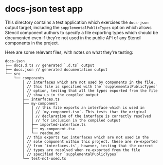 # docs-json test app

This directory contains a test application which exercises the `docs-json`
output target, including the `supplementalPublicTypes` option which allows
Stencil component authors to specify a file exporting types which should be
documented even if they're not used in the public API of any Stencil components
in the project.

Here are some relevant files, with notes on what they're testing:

```
docs-json
├── docs.d.ts // generated `.d.ts` output
├── docs.json // generated documentation output
└── src
    └── components
        │ // interfaces which are not used by components in the file.
        │ // this file is specified with the `supplementalPublicTypes`
        │ // option, testing that all the types exported from the file
        │ // show up in the compiled output
        ├── interfaces.ts
        ├── my-component
        │   │ // this file exports an interface which is used in
        │   │ // `my-component.tsx`. This tests that the original
        │   │ // declaration of the interface is correctly resolved
        │   │ // for inclusion in the compiled output
        │   ├── imported-interface.ts
        │   ├── my-component.tsx
        │   └── readme.md
        │ // this exports two interfaces which are not used in the
        │ // sole component within this project. these are re-exported
        │ // from `interfaces.ts`, however, testing that the correct
        │ // types are resolved when re-exported from the file
        │ // specified for `supplementalPublicTypes`
        └── test-not-used.ts
```